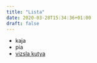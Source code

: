 ```yaml
---
title: "Lista"
date: 2020-03-28T15:34:36+01:00
draft: false
---
```

- kaja 
- pia
- [vizsla kutya](/vizsla/)
